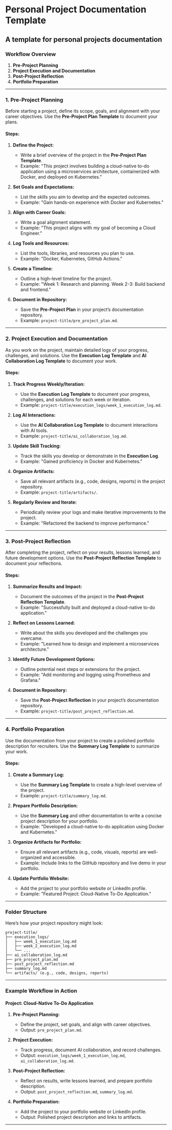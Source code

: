 # Personal Project Documentation Template
A template for personal projects documentation
---
### **Workflow Overview**
1. **Pre-Project Planning**  
2. **Project Execution and Documentation**  
3. **Post-Project Reflection**  
4. **Portfolio Preparation**  
---

### **1. Pre-Project Planning**
Before starting a project, define its scope, goals, and alignment with your career objectives. Use the **Pre-Project Plan Template** to document your plans.

#### **Steps:**
1. **Define the Project:**  
   - Write a brief overview of the project in the **Pre-Project Plan Template**.  
   - Example: "This project involves building a cloud-native to-do application using a microservices architecture, containerized with Docker, and deployed on Kubernetes."

2. **Set Goals and Expectations:**  
   - List the skills you aim to develop and the expected outcomes.  
   - Example: "Gain hands-on experience with Docker and Kubernetes."

3. **Align with Career Goals:**  
   - Write a goal alignment statement.  
   - Example: "This project aligns with my goal of becoming a Cloud Engineer."

4. **Log Tools and Resources:**  
   - List the tools, libraries, and resources you plan to use.  
   - Example: "Docker, Kubernetes, GitHub Actions."

5. **Create a Timeline:**  
   - Outline a high-level timeline for the project.  
   - Example: "Week 1: Research and planning. Week 2-3: Build backend and frontend."

6. **Document in Repository:**  
   - Save the **Pre-Project Plan** in your project’s documentation repository.  
   - Example: `project-title/pre_project_plan.md`.

---

### **2. Project Execution and Documentation**
As you work on the project, maintain detailed logs of your progress, challenges, and solutions. Use the **Execution Log Template** and **AI Collaboration Log Template** to document your work.

#### **Steps:**
1. **Track Progress Weekly/Iteration:**  
   - Use the **Execution Log Template** to document your progress, challenges, and solutions for each week or iteration.  
   - Example: `project-title/execution_logs/week_1_execution_log.md`.

2. **Log AI Interactions:**  
   - Use the **AI Collaboration Log Template** to document interactions with AI tools.  
   - Example: `project-title/ai_collaboration_log.md`.

3. **Update Skill Tracking:**  
   - Track the skills you develop or demonstrate in the **Execution Log**.  
   - Example: "Gained proficiency in Docker and Kubernetes."

4. **Organize Artifacts:**  
   - Save all relevant artifacts (e.g., code, designs, reports) in the project repository.  
   - Example: `project-title/artifacts/`.

5. **Regularly Review and Iterate:**  
   - Periodically review your logs and make iterative improvements to the project.  
   - Example: "Refactored the backend to improve performance."

---

### **3. Post-Project Reflection**
After completing the project, reflect on your results, lessons learned, and future development options. Use the **Post-Project Reflection Template** to document your reflections.

#### **Steps:**
1. **Summarize Results and Impact:**  
   - Document the outcomes of the project in the **Post-Project Reflection Template**.  
   - Example: "Successfully built and deployed a cloud-native to-do application."

2. **Reflect on Lessons Learned:**  
   - Write about the skills you developed and the challenges you overcame.  
   - Example: "Learned how to design and implement a microservices architecture."

3. **Identify Future Development Options:**  
   - Outline potential next steps or extensions for the project.  
   - Example: "Add monitoring and logging using Prometheus and Grafana."

4. **Document in Repository:**  
   - Save the **Post-Project Reflection** in your project’s documentation repository.  
   - Example: `project-title/post_project_reflection.md`.

---

### **4. Portfolio Preparation**
Use the documentation from your project to create a polished portfolio description for recruiters. Use the **Summary Log Template** to summarize your work.

#### **Steps:**
1. **Create a Summary Log:**  
   - Use the **Summary Log Template** to create a high-level overview of the project.  
   - Example: `project-title/summary_log.md`.

2. **Prepare Portfolio Description:**  
   - Use the **Summary Log** and other documentation to write a concise project description for your portfolio.  
   - Example: "Developed a cloud-native to-do application using Docker and Kubernetes."

3. **Organize Artifacts for Portfolio:**  
   - Ensure all relevant artifacts (e.g., code, visuals, reports) are well-organized and accessible.  
   - Example: Include links to the GitHub repository and live demo in your portfolio.

4. **Update Portfolio Website:**  
   - Add the project to your portfolio website or LinkedIn profile.  
   - Example: "Featured Project: Cloud-Native To-Do Application."

---

### **Folder Structure**
Here’s how your project repository might look:

```
project-title/
├── execution_logs/
│   ├── week_1_execution_log.md
│   ├── week_2_execution_log.md
│   └── ...
├── ai_collaboration_log.md
├── pre_project_plan.md
├── post_project_reflection.md
├── summary_log.md
└── artifacts/ (e.g., code, designs, reports)
```

---

### **Example Workflow in Action**
#### **Project: Cloud-Native To-Do Application**
1. **Pre-Project Planning:**  
   - Define the project, set goals, and align with career objectives.  
   - Output: `pre_project_plan.md`.

2. **Project Execution:**  
   - Track progress, document AI collaboration, and record challenges.  
   - Output: `execution_logs/week_1_execution_log.md`, `ai_collaboration_log.md`.

3. **Post-Project Reflection:**  
   - Reflect on results, write lessons learned, and prepare portfolio description.  
   - Output: `post_project_reflection.md`, `summary_log.md`.

4. **Portfolio Preparation:**  
   - Add the project to your portfolio website or LinkedIn profile.  
   - Output: Polished project description and links to artifacts.

---
